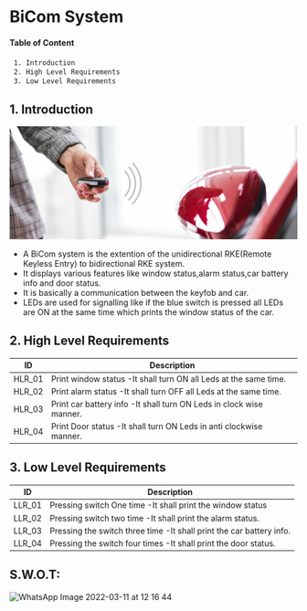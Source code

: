 # BiCom System
#### Table of Content
     1. Introduction
     2. High Level Requirements
     3. Low Level Requirements

## 1. Introduction

 ![Block Diagram](https://github.com/ShamaTorgal/M3_G15/blob/main/Project2/1_Requirements/Bicomsys.jpg)
 
* A BiCom system is the extention of the unidirectional RKE(Remote Keyless Entry) to bidirectional RKE system.
* It displays various features like window status,alarm status,car battery info and door status.
* It is basically a communication between the keyfob and car.
* LEDs are used for signalling like if the blue switch is pressed all LEDs are ON at the same time which prints the window status of the car.

## 2. High Level Requirements

|ID	|	Description|
| --- | --- |
|HLR_01|	Print window status	-It shall turn ON all Leds at the same time.|
|HLR_02	|Print alarm status	-It shall turn OFF all Leds at the same time.|
|HLR_03	|Print car battery info	-It shall turn ON  Leds  in clock wise manner.|
|HLR_04	|Print Door status	-It shall turn ON Leds in anti clockwise manner.|


## 3. Low Level Requirements

|ID|	Description|
| --- | --- |
|LLR_01|	Pressing switch One time	-It shall print the window status|
|LLR_02|	Pressing switch two time	-It shall print the alarm status.|
|LLR_03	|Pressing the switch three time -It shall print the car battery info.|
|LLR_04	|Pressing the switch four times -It shall print the door status.|

## S.W.O.T:

![WhatsApp Image 2022-03-11 at 12 16 44](https://user-images.githubusercontent.com/98829310/157816983-06f5fef0-7dae-4118-9cb7-feddf844a05f.jpeg)

